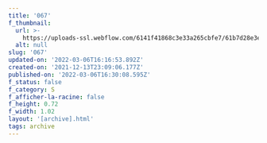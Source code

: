```yaml
---
title: '067'
f_thumbnail:
  url: >-
    https://uploads-ssl.webflow.com/6141f41868c3e33a265cbfe7/61b7d28e3e752618c7efa863_067.jpg
  alt: null
slug: '067'
updated-on: '2022-03-06T16:16:53.892Z'
created-on: '2021-12-13T23:09:06.177Z'
published-on: '2022-03-06T16:30:08.595Z'
f_status: false
f_category: S
f_afficher-la-racine: false
f_height: 0.72
f_width: 1.02
layout: '[archive].html'
tags: archive
---
```



